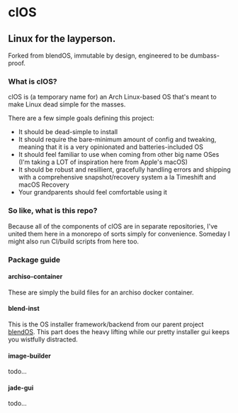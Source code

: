# clOS
## Linux for the layperson.

Forked from blendOS, immutable by design, engineered to be dumbass-proof.

### What is clOS? 

clOS is (a temporary name for) an Arch Linux-based OS that's meant to make Linux dead simple for the masses. 

There are a few simple goals defining this project:

- It should be dead-simple to install
- It should require the bare-minimum amount of config and tweaking, meaning that it is a very opinionated and batteries-included OS
- It should feel familiar to use when coming from other big name OSes (I'm taking a LOT of inspiration here from Apple's macOS)
- It should be robust and resillient, gracefully handling errors and shipping with a comprehensive snapshot/recovery system a la Timeshift and macOS Recovery
- Your grandparents should feel comfortable using it

### So like, what is this repo?

Because all of the components of clOS are in separate repositories, I've united them here in a monorepo of sorts simply for convenience. Someday I might also run CI/build scripts from here too.

### Package guide
#### archiso-container

These are simply the build files for an archiso docker container.

#### blend-inst

This is the OS installer framework/backend from our parent project [blendOS](https://blendos.co/). This part does the heavy lifting while our pretty installer gui keeps you wistfully distracted.

#### image-builder

todo...

#### jade-gui

todo...
